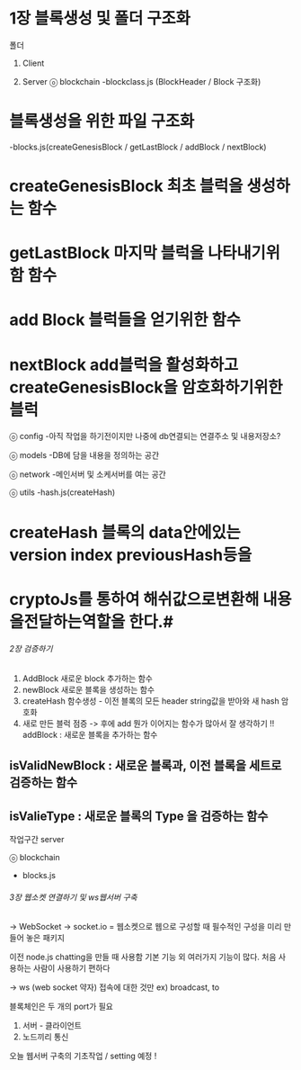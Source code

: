 # 1장 블록생성 및 폴더 구조화

폴더
1. Client

2. Server
ⓞ blockchain
-blockclass.js (BlockHeader / Block 구조화)
# 블록생성을 위한 파일 구조화 #

-blocks.js(createGenesisBlock / getLastBlock / addBlock / nextBlock)
# createGenesisBlock 최초 블럭을 생성하는 함수 #
# getLastBlock 마지막 블럭을 나타내기위함 함수 #
# add Block 블럭들을 얻기위한 함수 #
# nextBlock add블럭을 활성화하고 createGenesisBlock을 암호화하기위한 블럭 #

ⓞ config
-아직 작업을 하기전이지만 나중에 db연결되는 연결주소 및 내용저장소?

ⓞ models
-DB에 담을 내용을 정의하는 공간

ⓞ network
-메인서버 및 소케서버를 여는 공간

ⓞ utils
-hash.js(createHash)
# createHash 블록의 data안에있는 version index previousHash등을 #
# cryptoJs를 통하여 해쉬값으로변환해 내용을전달하는역할을 한다.#

###### 2장 검증하기 #######
1. AddBlock 새로운 block 추가하는 함수
2. newBlock 새로운 블록을 생성하는 함수
3. createHash 함수생성 - 이전 블록의 모든 header string값을 받아와 새 hash 암호화
4. 새로 만든 블럭 점증 -> 후에 add
뭔가 이어지는 함수가 많아서 잘 생각하기 !! 
addBlock : 새로운 블록을 추가하는 함수 
## isValidNewBlock : 새로운 블록과, 이전 블록을 세트로 검증하는 함수 ##
## isValieType : 새로운 블록의 Type 을 검증하는 함수 ##

작업구간
server

ⓞ blockchain
- blocks.js


###### 3장 웹소켓 연결하기 및 ws웹서버 구축 #######
-> WebSocket 
-> socket.io = 웹소켓으로 웹으로 구성할 때 필수적인 구성을 미리 만들어 놓은 패키지 

   이전 node.js chatting을 만들 때 사용함
   기본 기능 외 여러가지 기능이 많다. 
   처음 사용하는 사람이 사용하기 편하다

-> ws (web socket 약자) 
   접속에 대한 것만 ex) broadcast, to 

 

블록체인은 두 개의 port가 필요

1) 서버 - 클라이언트 
2) 노드끼리 통신 

 

오늘 웹서버 구축의 기초작업 / setting 예정 ! 


